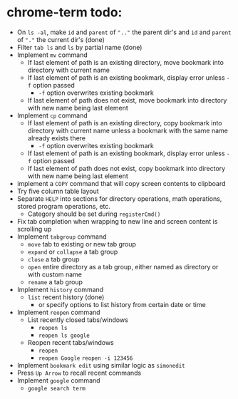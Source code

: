 # chrome-term todo:
 - On `ls -al`, make `id` and `parent` of `".."` the parent dir's and `id` and `parent` of `"."` the current dir's (done)
 - Filter `tab ls` and `ls` by partial name (done)
 - Implement `mv` command
    - If last element of path is an existing directory, move bookmark into directory with current name
    - If last element of path is an existing bookmark, display error unless `-f` option passed
        - `-f` option overwrites existing bookmark
    - If last element of path does not exist, move bookmark into directory with new name being last element
 - Implement `cp` command
    - If last element of path is an existing directory, copy bookmark into directory with current name unless a bookmark with the same name already exists there
        - `-f` option overwrites existing bookmark
    - If last element of path is an existing bookmark, display error unless `-f` option passed
    - If last element of path does not exist, copy bookmark into directory with new name being last element
 - implement a `COPY` command that will copy screen contents to clipboard
 - Try five column table layout
 - Separate `HELP` into sections for directory operations, math operations, stored program operations, etc.
    - Category should be set during `registerCmd()`
 - Fix tab completion when wrapping to new line and screen content is scrolling up
 - Implement `tabgroup` command
    - `move` tab to existing or new tab group
    - `expand` or `collapse` a tab group
    - `close` a tab group
    - `open` entire directory as a tab group, either named as directory or with custom name
    - `rename` a tab group 
 - Implement `history` command
    - `list` recent history (done)
        - or specify options to list history from certain date or time
 - Implement `reopen` command
    - List recently closed tabs/windows
       - `reopen ls`
       - `reopen ls google`
    - Reopen recent tabs/windows
       - `reopen`
       - `reopen Google`
       `reopen -i 123456`
 - Implement `bookmark edit` using similar logic as `simonedit`
 - Press `Up Arrow` to recall recent commands
 - Implement `google` command
   - `google search term`
